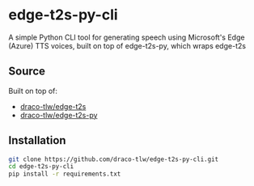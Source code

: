 # edge-t2s-py-cli

A simple Python CLI tool for generating speech using Microsoft's Edge (Azure) TTS voices, built on top of edge-t2s-py, which wraps edge-t2s

## Source

Built on top of:

- [draco-tlw/edge-t2s](https://github.com/draco-tlw/edge-t2s)
- [draco-tlw/edge-t2s-py](https://github.com/draco-tlw/edge-t2s-py)

## Installation

```bash
git clone https://github.com/draco-tlw/edge-t2s-py-cli.git
cd edge-t2s-py-cli
pip install -r requirements.txt
```
